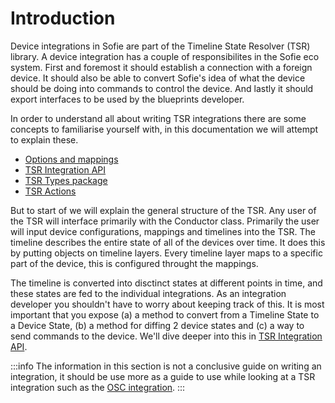 # Introduction

Device integrations in Sofie are part of the Timeline State Resolver (TSR) library. A device integration has a couple of responsibilites in the Sofie eco system. First and foremost it should establish a connection with a foreign device. It should also be able to convert Sofie's idea of what the device should be doing into commands to control the device. And lastly it should export interfaces to be used by the blueprints developer.

In order to understand all about writing TSR integrations there are some concepts to familiarise yourself with, in this documentation we will attempt to explain these.

 - [Options and mappings](./options-and-mappings.html)
 - [TSR Integration API](./tsr-api.html)
 - [TSR Types package](./tsr-types.html)
 - [TSR Actions](./tsr-actions.html)

But to start of we will explain the general structure of the TSR. Any user of the TSR will interface primarily with the Conductor class. Primarily the user will input device configurations, mappings and timelines into the TSR. The timeline describes the entire state of all of the devices over time. It does this by putting objects on timeline layers. Every timeline layer maps to a specific part of the device, this is configured throught the mappings.

The timeline is converted into disctinct states at different points in time, and these states are fed to the individual integrations. As an integration developer you shouldn't have to worry about keeping track of this. It is most important that you expose \(a\) a method to convert from a Timeline State to a Device State, \(b\) a method for diffing 2 device states and (c) a way to send commands to the device. We'll dive deeper into this in [TSR Integration API](./tsr-api.html).

:::info
The information in this section is not a conclusive guide on writing an integration, it should be use more as a guide to use while looking at a TSR integration such as the [OSC integration](https://github.com/nrkno/sofie-timeline-state-resolver/tree/master/packages/timeline-state-resolver/src/integrations/osc).
:::